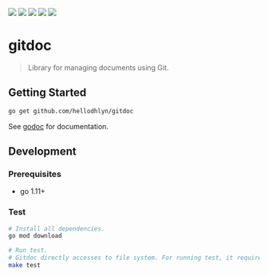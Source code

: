 [![](https://img.shields.io/circleci/project/github/HelloDHLyn/gitdoc.svg?style=for-the-badge&logo=circleci&maxAge=3600)](https://circleci.com/gh/HelloDHLyn/gitdoc)
[![](https://img.shields.io/codecov/c/github/hellodhlyn/gitdoc.svg?style=for-the-badge&maxAge=3600)](https://codecov.io/gh/HelloDHLyn/gitdoc)
[![](https://img.shields.io/github/languages/top/hellodhlyn/gitdoc.svg?style=for-the-badge&colorB=375eab&maxAge=3600)](#)
[![](https://img.shields.io/badge/godoc-reference-blue.svg?style=for-the-badge&maxAge=3600)](https://godoc.org/github.com/HelloDHLyn/gitdoc)
[![](https://img.shields.io/github/license/hellodhlyn/gitdoc.svg?style=for-the-badge&maxAge=3600)](https://opensource.org/licenses/MIT)

# gitdoc

> Library for managing documents using Git.

## Getting Started

```sh
go get github.com/hellodhlyn/gitdoc
```

See [godoc](https://godoc.org/github.com/HelloDHLyn/gitdoc) for documentation.


## Development

### Prerequisites

- go 1.11+

### Test

```sh
# Install all dependencies.
go mod download

# Run test.
# Gitdoc directly accesses to file system. For running test, it requires permissions to access `$HOME/.gitdoc` directory.
make test
```

